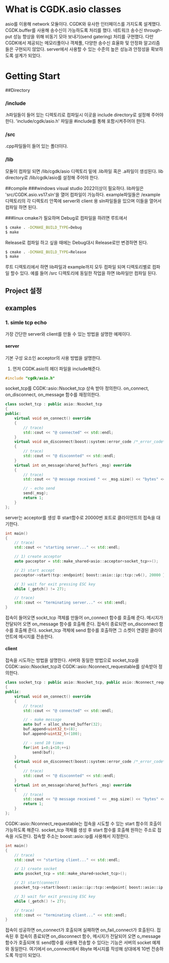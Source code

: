 # What is CGDK.asio classes
asio를 이용해 network 모듈이다.
CGDK와 유사한 인터페이스를 가지도록 설계했다.
CGDK.buffer를 사용해 송수신이 가능하도록 처리를 했다.
네트워크 송수신 through-put 성능 향상을 위해 비동기 모아 보내기(send gatering) 처리를 구현했다.
다만 CGDK에서 제공되는 메모리풀이나 객체풀, 다양한 송수신 효율화 및 안정화 알고리즘들은 구현되지 않았다.
server에서 사용할 수 있는 수준의 높은 성능과 안정성을 확보하도록 설계가 되었다.

# Getting Start
##Directory
### /include 
.h파일들이 들어 있는 디렉토리로 컴파일시 이곳을 include directory로 설정해 주어야 한다.
'include/cgdk/asio.h' 파일을 #include를 통해 포함시켜주어야 한다.

### /src 
.cpp파일들이 들어 있는 폴더이다.

### /lib
모듈이 컴파일 되면 /lib/cgdk/asio 디렉토리 밑에 .lib파일 혹은 .a파일이 생성된다.
lib directory로 /lib/cgdk/asio를 설정해 주어야 한다.

##compile
###windows
visual studio 2022이상이 필요하다.
lib파일은 'src/CGDK.asio.vs17.sln'을 열어 컴파일이 가능하다.
example파일들은 /example디렉토리의 각 디렉토리 안쪽에 server와 client 용 sln파일들을 있으며 이들을 열어서 컴파일 하면 된다.

###linux
cmake가 필요하며 Debug로 컴파일을 하려면 루트에서 
```bash
$ cmake . -DCMAKE_BUILD_TYPE=Debug
$ make
```

Release로 컴파일 하고 싶을 때에는 Debug대시 Release로만 변경하면 된다.
```bash
$ cmake . -DCMAKE_BUILD_TYPE=Release
$ make
```

루트 디렉토리에서 하면 lib파일과 example까지 모두 컴파일 되며 디렉토리별로 컴파일 할수 있다.
예를 들어 /src 디렉토리에 동일한 작업을 하면 lib파일만 컴파일 된다.

## Project 설정

## examples
### 1. simle tcp echo
가장 간단한 server와 client를 만들 수 있는 방법을 설명한 예제이다.
#### server
기본 구성 요소인 acceptor의 사용 방법을 설명한다.
1. 먼저 CGDK.asio의 헤더 파일을 include해준다.
```c++
#include "cgdk/asio.h"
```

socket_tcp를 CGDK::asio::Nsocket_tcp 상속 받아 정의한다.
on_connect, on_disconnect, on_message 함수를 재정의한다.
```c++
class socket_tcp : public asio::Nsocket_tcp
{
public:
	virtual void on_connect() override
	{
		// trace)
		std::cout << "@ connected" << std::endl;
	}
	virtual void on_disconnect(boost::system::error_code /*_error_code*/) noexcept override
	{
		// trace)
		std::cout << "@ disconnted" << std::endl;
	}
	virtual int on_message(shared_buffer& _msg) override
	{
		// trace)
		std::cout << "@ message received " << _msg.size() << "bytes" << std::endl;

		// - echo send
		send(_msg);
		return 1;
	}
};
```
server는 acceptor를 생성 후 start함수로 20000번 포트로 클라이언트의 접속을 대기한다.
```c++
int main()
{
	// trace)
	std::cout << "starting server..." << std::endl;

	// 1) create acceptor
	auto pacceptor = std::make_shared<asio::acceptor<socket_tcp>>();

	// 2) start accept
	pacceptor->start(tcp::endpoint{ boost::asio::ip::tcp::v6(), 20000 });

	// 3) wait for exit pressing ESC key
	while (_getch() != 27);

	// trace)
	std::cout << "terminating server..." << std::endl;
}
```

접속이 들어오면 sockt_tcp 객체를 만들어 on_connect 함수를 호출해 준다.
메시지가 전달되어 오면 on_message 함수를 호출해 준다.
접속이 종료되면 on_disconnect 함수를 호출해 준다.
socket_tcp 객체에 send 함수를 호출하면 그 소켓이 연결된 클라이언트에 메시지를 전송한다.

#### client
접속을 시도하는 방법을 설명한다.
서버와 동일한 방법으로 socket_tcp을 CGDK::asio::Nsocket_tcp과 CGDK::asio::Nconnect_requestable를 상속받아 정의한다.

```c++
class socket_tcp : public asio::Nsocket_tcp, public asio::Nconnect_requestable
{
public:
	virtual void on_connect() override
	{
		// trace)
		std::cout << "@ connected" << std::endl;

		// - make message 
		auto buf = alloc_shared_buffer(32);
		buf.append<uint32_t>(8);
		buf.append<uint32_t>(100);

		// - send 10 times
		for(int i=0;i<10;++i)
			send(buf);
	}
	virtual void on_disconnect(boost::system::error_code /*_error_code*/) noexcept override
	{
		// trace)
		std::cout << "@ disconnted" << std::endl;
	}
	virtual int on_message(shared_buffer& _msg) override
	{
		// trace)
		std::cout << "@ message received " << _msg.size() << "bytes" << std::endl;
		return 1;
	}
};
```
CGDK::asio::Nconnect_requestable는 접속을 시도할 수 있는 start 함수의 호출이 가능하도록 해준다.
socket_tcp 객체를 생성 후 start 함수를 호출해 원하는 주소로 접속을 시도한다.
접속할 주소는 boost::asio::ip를 사용해서 지정한다.

```c++
int main()
{
	// trace)
	std::cout << "starting client..." << std::endl;

	// 1) create socket
	auto psocket_tcp = std::make_shared<socket_tcp>();

	// 2) start(connect)
	psocket_tcp->start(boost::asio::ip::tcp::endpoint{ boost::asio::ip::address_v4::loopback(), 20000 });

	// 3) wait for exit pressing ESC key
	while (_getch() != 27);

	// trace)
	std::cout << "terminating client..." << std::endl;
}
```
접속이 성공하면 on_connect가 호출되며 실패하면 on_fail_connect가 호출된다.
접속된 후 접속이 종료되면 on_disconnect 함수, 메시지가 전달되어 오면 o_message 함수가 호출되며 또 send함수를 사용해 전송할 수 있다는 기능은 서버의 socket 예제와 동일한다.
여기에서 on_connect에서 8byte 메시지를 작성해 상대에게 10번 전송하도록 작성이 되었다.
